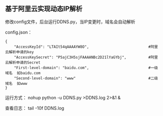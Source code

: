## 基于阿里云实现动态IP解析

修改config文件，后台运行DDNS.py，当IP变更时，域名会自动解析

config.json：
```
{
    "AccessKeyId": "LTAIt54qAAAAYW8O",                           #阿里云解析申请的key
    "AccessKeySecret": "P5ajC3H5sjFAAAANBc2D21lYaGYbj",          #阿里云解析申请的Secret
    "First-level-domain": "baidu.com",                           #一级域名  如baidu.com
    "Second-level-domain": "www"                                 #二级域名  如www
}
```

运行方式：
nohup python -u DDNS.py >DDNS.log 2>&1 &

查看日志：
tail -10f DDNS.log
